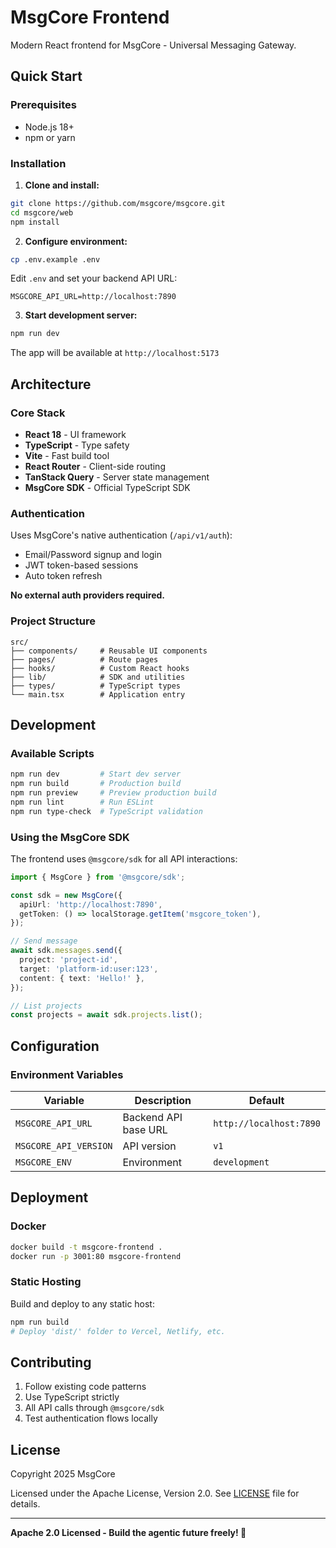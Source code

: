 # MsgCore Frontend

Modern React frontend for MsgCore - Universal Messaging Gateway.

## Quick Start

### Prerequisites

- Node.js 18+
- npm or yarn

### Installation

1. **Clone and install:**

```bash
git clone https://github.com/msgcore/msgcore.git
cd msgcore/web
npm install
```

2. **Configure environment:**

```bash
cp .env.example .env
```

Edit `.env` and set your backend API URL:

```env
MSGCORE_API_URL=http://localhost:7890
```

3. **Start development server:**

```bash
npm run dev
```

The app will be available at `http://localhost:5173`

## Architecture

### Core Stack

- **React 18** - UI framework
- **TypeScript** - Type safety
- **Vite** - Fast build tool
- **React Router** - Client-side routing
- **TanStack Query** - Server state management
- **MsgCore SDK** - Official TypeScript SDK

### Authentication

Uses MsgCore's native authentication (`/api/v1/auth`):

- Email/Password signup and login
- JWT token-based sessions
- Auto token refresh

**No external auth providers required.**

### Project Structure

```
src/
├── components/     # Reusable UI components
├── pages/          # Route pages
├── hooks/          # Custom React hooks
├── lib/            # SDK and utilities
├── types/          # TypeScript types
└── main.tsx        # Application entry
```

## Development

### Available Scripts

```bash
npm run dev         # Start dev server
npm run build       # Production build
npm run preview     # Preview production build
npm run lint        # Run ESLint
npm run type-check  # TypeScript validation
```

### Using the MsgCore SDK

The frontend uses `@msgcore/sdk` for all API interactions:

```typescript
import { MsgCore } from '@msgcore/sdk';

const sdk = new MsgCore({
  apiUrl: 'http://localhost:7890',
  getToken: () => localStorage.getItem('msgcore_token'),
});

// Send message
await sdk.messages.send({
  project: 'project-id',
  target: 'platform-id:user:123',
  content: { text: 'Hello!' },
});

// List projects
const projects = await sdk.projects.list();
```

## Configuration

### Environment Variables

| Variable              | Description          | Default                 |
| --------------------- | -------------------- | ----------------------- |
| `MSGCORE_API_URL`     | Backend API base URL | `http://localhost:7890` |
| `MSGCORE_API_VERSION` | API version          | `v1`                    |
| `MSGCORE_ENV`         | Environment          | `development`           |

## Deployment

### Docker

```bash
docker build -t msgcore-frontend .
docker run -p 3001:80 msgcore-frontend
```

### Static Hosting

Build and deploy to any static host:

```bash
npm run build
# Deploy 'dist/' folder to Vercel, Netlify, etc.
```

## Contributing

1. Follow existing code patterns
2. Use TypeScript strictly
3. All API calls through `@msgcore/sdk`
4. Test authentication flows locally

## License

Copyright 2025 MsgCore

Licensed under the Apache License, Version 2.0. See [LICENSE](./LICENSE) file for details.

---

**Apache 2.0 Licensed - Build the agentic future freely! 🌟**
